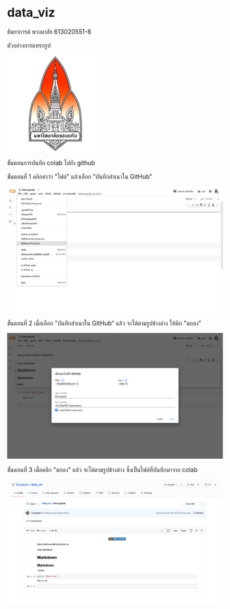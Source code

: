 # data_viz

ธันยาการต์ พวงมาลัย 613020551-8

ตัวอย่างการแทรกรูป

![KKUlogo](KKUlogo.png)

ขั้นตอนการบันทึก colab ไปยัง github

ขั้นตอนที่ 1 คลิกคำว่า "ไฟล์" แล้วเลือก "บันทึกสำเนาใน GitHub" 

![step1](step1.png)

ขั้นตอนที่ 2 เมื่อเลือก "บันทึกสำเนาใน GitHub" แล้ว จะได้ตามรูปข้างล่าง ให้คิก "ตกลง"

![step2](step2.png)

ขั้นตอนที่ 3 เมื่อคลิก "ตกลง" แล้ว จะได้ตามรูปข้างล่าง ซึ่งเป็นไฟล์ที่บันทึกมาจาก colab

![step3](step3.png)
